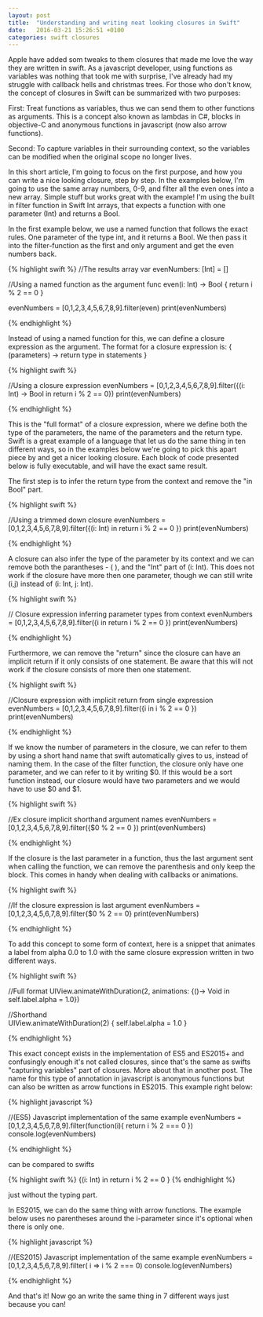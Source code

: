 ```yaml
---
layout: post
title:  "Understanding and writing neat looking closures in Swift"
date:   2016-03-21 15:26:51 +0100
categories: swift closures
---
```


Apple have added som tweaks to them closures that made me love the way they are written in swift. 
As a javascript developer, using functions as variables was nothing that took me with surprise, I've already had my struggle with callback hells and christmas trees.
For those who don't know, the concept of closures in Swift can be summarized with two purposes:

First:
Treat functions as variables, thus we can send them to other functions as arguments. This is a concept also known as lambdas in C#, blocks in objective-C and anonymous functions in javascript
(now also arrow functions).

Second:
To capture variables in their surrounding context, so the variables can be modified when the original scope no longer lives.

In this short article, I'm going to focus on the first purpose, and how you can write a nice looking closure, step by step.
In the examples below, I'm going to use the same array numbers, 0-9, and filter all the even ones into a new array. Simple stuff but works great with the example!
I'm using the built in filter function in Swift Int arrays, that expects a function with one parameter (Int) and returns a Bool.

In the first example below, we use a named function that follows the exact rules. One parameter of the type int, and it returns a Bool. 
We then pass it into the filter-function as the first and only argument and get the even numbers back.

{% highlight swift %}
//The results array
var evenNumbers: [Int] = []

//Using a named function as the argument
func even(i: Int) -> Bool {
    return i % 2 == 0
}

evenNumbers = [0,1,2,3,4,5,6,7,8,9].filter(even)
print(evenNumbers)

{% endhighlight %}

Instead of using a named function for this, we can define a closure expression as the argument.
The format for a closure expression is:
{ (parameters) -> return type in
    statements
}


{% highlight swift %}

//Using a closure expression
evenNumbers = [0,1,2,3,4,5,6,7,8,9].filter({(i: Int) -> Bool in return i % 2 == 0})
print(evenNumbers)

{% endhighlight %}

This is the "full format" of a closure expression, where we define both the type of the parameters,
the name of the parameters and the return type. Swift is a great example of a language that let us do
the same thing in ten different ways, so in the examples below we're going to pick this apart piece by 
and get a nicer looking closure. Each block of code presented below is fully executable, and will have the exact same result.

The first step is to infer the return type from the context and remove the "in Bool" part.

{% highlight swift %}

//Using a trimmed down closure
evenNumbers = [0,1,2,3,4,5,6,7,8,9].filter({(i: Int) in return i % 2 == 0 })
print(evenNumbers)

{% endhighlight %}

A closure can also infer the type of the parameter by its context and we can remove both the parantheses - ( ), and the "Int" part of 
(i: Int). This does not work if the closure have more then one parameter, though we can still write (i,j) instead of (i: Int, j: Int).

{% highlight swift %}

// Closure expression inferring parameter types from context
evenNumbers = [0,1,2,3,4,5,6,7,8,9].filter({i in return i % 2 == 0 })
print(evenNumbers)

{% endhighlight %}

Furthermore, we can remove the "return" since the closure can have an implicit return if it only consists of one statement. 
Be aware that this will not work if the closure consists of more then one statement.

{% highlight swift %}

//Closure expression with implicit return from single expression
evenNumbers = [0,1,2,3,4,5,6,7,8,9].filter({i in  i % 2 == 0 })
print(evenNumbers)

{% endhighlight %}

If we know the number of parameters in the closure, we can refer to them by using a short hand name that swift automatically gives to us, instead of naming them.
In the case of the filter function, the closure only have one parameter, and we can refer to it by writing $0. If this would be
a sort function instead, our closure would have two parameters and we would have to use $0 and $1.

{% highlight swift %}

//Ex closure implicit shorthand argument names
evenNumbers = [0,1,2,3,4,5,6,7,8,9].filter({$0 % 2 == 0 })
print(evenNumbers)

{% endhighlight %}

If the closure is the last parameter in a function, thus the last argument sent when calling the function, we can remove the parenthesis and only keep the block.
This comes in handy when dealing with callbacks or animations.

{% highlight swift %}

//If the closure expression is last argument
evenNumbers = [0,1,2,3,4,5,6,7,8,9].filter{$0 % 2 == 0}
print(evenNumbers)

{% endhighlight %}

To add this concept to some form of context, here is a snippet that animates a label from alpha 0.0 to 1.0 with the same closure expression written in two different ways.

{% highlight swift %}

 //Full format
 UIView.animateWithDuration(2, animations: {()-> Void in self.label.alpha = 1.0})
  
 //Shorthand       
 UIView.animateWithDuration(2) { self.label.alpha = 1.0 } 
 
{% endhighlight %}

This exact concept exists in the implementation of ES5 and ES2015+ and confusingly enough it's not called closures, since that's the same as swifts "capturing variables" part of closures.
More about that in another post. The name for this type of annotation in javascript is anonymous functions but can also be written as arrow functions in ES2015.
This example right below:

{% highlight javascript %}

//(ES5) Javascript implementation of the same example
evenNumbers = [0,1,2,3,4,5,6,7,8,9].filter(function(i){ return i % 2 === 0 })
console.log(evenNumbers)

{% endhighlight %}

 
 can be compared to swifts 
 
 {% highlight swift %} 
 {(i: Int) in return i % 2 == 0 } 
 {% endhighlight %} 
 
 just without the typing part.
 
 In ES2015, we can do the same thing with arrow functions. The example below uses no parentheses around the i-parameter since it's optional when there is only one.


{% highlight javascript %}


//(ES2015) Javascript implementation of the same example
evenNumbers = [0,1,2,3,4,5,6,7,8,9].filter( i =>  i % 2 === 0)
console.log(evenNumbers)

{% endhighlight %}

And that's it! Now go an write the same thing in 7 different ways just because you can!

